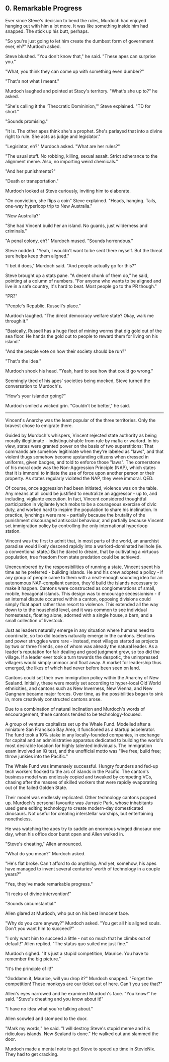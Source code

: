 ## 0. Remarkable Progress

Ever since Steve's decision to bend the rules, Murdoch had enjoyed hanging out with him a lot more. It was like something inside him had snapped. The stick up his butt, perhaps.

"So you're just going to let him create the dumbest form of government ever, eh?" Murdoch asked.

Steve blushed. "You don't know that," he said. "These apes can surprise you."

"What, you think they can come up with something even dumber?"

"That's not what I meant."

Murdoch laughed and pointed at Stacy's territory. "What's she up to?" he asked.

"She's calling it the 'Theocratic Domininion,'" Steve explained. "TD for short."

"Sounds promising."

"It is. The other apes think she's a prophet. She's parlayed that into a divine right to rule. She acts as judge and legislator."

"Legislator, eh?" Murdoch asked. "What are her rules?" 

"The usual stuff. No robbing, killing, sexual assalt. Strict adherance to the alignment meme. Also, no importing weird chemicals."

"And her punishments?"

"Death or transportation."

Murdoch looked at Steve curiously, inviting him to elaborate.

"On conviction, she flips a coin" Steve explained. "Heads, hanging. Tails, one-way hyperloop trip to New Australia."

"New Australia?"

"She had Vincent build her an island. No guards, just wilderness and criminals."

"A penal colony, eh?" Murdoch mused. "Sounds horrendous."

Steve nodded. "Yeah, I wouldn't want to be sent there myself. But the threat sure helps keep them aligned."

"I bet it does," Murdoch said. "And people actually go for this?"

Steve brought up a stats pane. "A decent chunk of them do," he said, pointing at a column of numbers. "For anyone who wants to be aligned and live in a safe country, it's hard to beat. Most people go to the PR though."

"PR?"

"People's Republic. Russell's place."

Murdoch laughed. "The direct democracy welfare state? Okay, walk me through it."

"Basically, Russell has a huge fleet of mining worms that dig gold out of the sea floor. He hands the gold out to people to reward them for living on his island."

"And the people vote on how their society should be run?"

"That's the idea."

Murdoch shook his head. "Yeah, hard to see how that could go wrong."

Seemingly tired of his apes' societies being mocked, Steve turned the conversation to Murdoch's.

"How's your islander going?"

Murdoch smiled a wicked grin. "Couldn't be better," he said.

---

Vincent's Anarchy was the least popular of the three territories. Only the bravest chose to emigrate there.

Guided by Murdoch's whispers, Vincent rejected state authority as being morally illegitimate - indistinguishable from rule by mafia or warlord. In his view, states were granted power on the basis of two superstitions: That commands are somehow legitimate when they're labeled as "laws", and that violent thugs somehow become upstanding citizens when dressed in uniforms, given badges, and told to enforce those "laws". The cornerstone of his moral code was the Non-Aggression Principle (NAP), which states that it is immoral to initiate the use of force upon another person or their property. As states regularly violated the NAP, they were immoral. QED.

Of course, once aggression had been initiated, violence was on the table. Any means at all could be justified to neutralize an aggressor - up to, and including, vigilante execution. In fact, Vincent considered thoughtful participation in vigilante lynch mobs to be a courageous exercise of civic duty, and worked hard to inspire the population to share his inclination. In practice, lynchings were rare - partially because the brutality of the punishment discouraged antisocial behaviour, and partially because Vincent set immigration policy by controlling the only international hyperloop station.

Vincent was the first to admit that, in most parts of the world, an anarchist paradise would likely descend rapidly into a warlord-dominated hellhole (ie. a conventional state.) But he dared to dream, that by cultivating a virtuous population, true freedom from state predation could be achieved.

Unencumbered by the responsibilities of running a state, Vincent spent his time as he preferred - building islands. He and his crew adopted a policy - if any group of people came to them with a neat-enough sounding idea for an autonomous NAP-compliant canton, they'd build the islands necessary to make it happen. Cantons were constructed as conglomerations of small, mobile, hexagonal islands. This design was to encourage secessionism - if an internal dispute occurred within a canton, opposing divisions could simply float apart rather than resort to violence. This extended all the way down to to the household level, and it was common to see individual homesteads, floating alone, adorned with a single house, a barn, and a small collection of livestock.

Just as leaders naturally emerge in any situation where humans need to coordinate, so too did leaders naturally emerge in the cantons. Elections and power struggles were rare - instead, most villages started as projects by two or three friends, one of whom was already the natural leader. As a leader's reputation for fair dealing and good judgment grew, so too did the village. If a leader ever took a turn towards the despotic, the unimpressed villagers would simply unmoor and float away. A market for leadership thus emerged, the likes of which had never before been seen on land.

Cantons could set their own immigration policy within the Anarchy of New Sealand. Initially, these were mostly set according to hyper-local Old World ethnicities, and cantons such as New Inverness, New Vienna, and New Gangnam became major forces. Over time, as the possibilities began to sink in, more creatively constructed cantons arose.

Due to a combination of natural inclination and Murdoch's words of encouragement, these cantons tended to be technology-focused.

A group of venture capitalists set up the Whale Fund. Modelled after a miniature San Francisco Bay Area, it functioned as a startup accelerator. The fund took a 10% stake in any locally-founded companies, in exchange for capital and an administrative apparatus dedicated to building the world's most desirable location for highly talented individuals. The immigration exam involved an IQ test, and the unofficial motto was "live free; build free; throw junkies into the Pacific."

The Whale Fund was immensely successful. Hungry founders and fed-up tech workers flocked to the arc of islands in the Pacific. The canton's business model was endlessly copied and tweaked by competing VCs, chasing after the masses of skilled workers that were rapidly evaporating out of the failed Golden State.

Their model was endlessly replicated. Other technology cantons popped up. Murdoch's personal favourite was Jurrasic Park, whose inhabitants used gene editing technology to create modern-day domesticated dinosaurs. Not useful for creating interstellar warships, but entertaining nonetheless.

He was watching the apes try to saddle an enormous winged dinosaur one day, when his office door burst open and Allen walked in.

"Steve's cheating," Allen announced.

"What do you mean?" Murdoch asked.

"He's flat broke. Can't afford to do anything. And yet, somehow, his apes have managed to invent several centuries' worth of technology in a couple years?"

"Yes, they've made remarkable progress."

"It reeks of divine intervention!"

"Sounds circumstantial."

Allen glared at Murdoch, who put on his best innocent face.

"Why do you care anyway?" Murdoch asked. "You get all his aligned souls. Don't you want him to succeed?"

"I only want him to succeed a little - not so much that he climbs out of default!" Allen replied. "The status quo suited me just fine."

Murdoch sighed. "It's just a stupid competition, Maurice. You have to remember the big picture."

"It's the principle of it!"

"Goddamn it, Maurice, will you drop it?" Murdoch snapped. "Forget the competition! These monkeys are our ticket out of here. Can't you see that?"

Allen's eyes narrowed and he examined Murdoch's face. "You know!" he said. "Steve's cheating and you know about it!"

"I have no idea what you're talking about."

Allen scowled and stomped to the door.

"Mark my words," he said. "I will destroy Steve's stupid meme and his ridiculous islands. New Sealand is done." He walked out and slammed the door.

Murdoch made a mental note to get Steve to speed up time in StevieNix. They had to get cracking.
